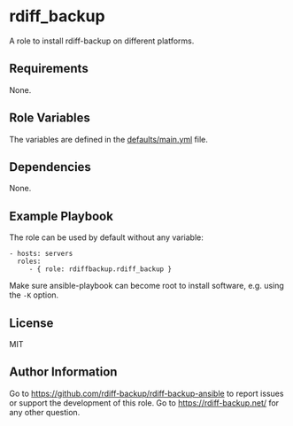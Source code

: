 rdiff_backup
============

A role to install rdiff-backup on different platforms.

Requirements
------------

None.

Role Variables
--------------

The variables are defined in the [defaults/main.yml](defaults/main.yml) file.

Dependencies
------------

None.

Example Playbook
----------------

The role can be used by default without any variable:

    - hosts: servers
      roles:
         - { role: rdiffbackup.rdiff_backup }

Make sure ansible-playbook can become root to install software, e.g.
using the `-K` option.

License
-------

MIT

Author Information
------------------

Go to https://github.com/rdiff-backup/rdiff-backup-ansible to report issues
or support the development of this role.
Go to https://rdiff-backup.net/ for any other question.
